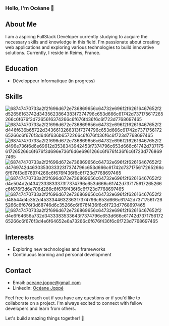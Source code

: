 ### Hello, I'm Océane 👋

## About Me
I am a aspiring FullStack Developer currently studying to acquire the necessary skills and knowledge in this field. I'm passionate about creating web applications and exploring various technologies to build innovative solutions. Currently, I reside in Reims, France.

## Education
- Développeur Informatique (in progress)

## Skills
![68747470733a2f2f696d672e736869656c64732e696f2f62616467652f2d52656163742d3435623864383f7374796c653d666c61742d737175617265266c6f676f3d7265616374266c6f676f436f6c6f723d7768697465](https://github.com/ocjpe/ocjpe/assets/111350630/66b2a5e0-da7a-4515-9313-91f2345437bc)
![68747470733a2f2f696d672e736869656c64732e696f2f62616467652f2d446f636b65722d3436613266313f7374796c653d666c61742d737175617265266c6f676f3d646f636b6572266c6f676f436f6c6f723d7768697465](https://github.com/ocjpe/ocjpe/assets/111350630/729ac13b-923c-4015-8e14-52a82e57ebe9)
![68747470733a2f2f696d672e736869656c64732e696f2f62616467652f2d496e736f6d6e69612d3538343942453f7374796c653d666c61742d737175617265266c6f676f3d696e736f6d6e6961266c6f676f436f6c6f723d7768697465](https://github.com/ocjpe/ocjpe/assets/111350630/d215a19c-d1c8-4f1f-8425-1a71b234ea11)
![68747470733a2f2f696d672e736869656c64732e696f2f62616467652f2d4769742d4630353033323f7374796c653d666c61742d737175617265266c6f676f3d676974266c6f676f436f6c6f723d7768697465](https://github.com/ocjpe/ocjpe/assets/111350630/3991d090-19c7-4fb0-8555-8efa84345b68)
![68747470733a2f2f696d672e736869656c64732e696f2f62616467652f2d4e504d2d4342333833373f7374796c653d666c61742d737175617265266c6f676f3d6e706d266c6f676f436f6c6f723d7768697465](https://github.com/ocjpe/ocjpe/assets/111350630/170457b0-dc80-41ab-a0f0-d26ba9aa5577)
![68747470733a2f2f696d672e736869656c64732e696f2f62616467652f2d48544d4c352d4533344632363f7374796c653d666c61742d737175617265266c6f676f3d68746d6c35266c6f676f436f6c6f723d7768697465](https://github.com/ocjpe/ocjpe/assets/111350630/37ec993c-c799-4944-a76d-b44c1b68c5d1)
![68747470733a2f2f696d672e736869656c64732e696f2f62616467652f2d4e6f64656a732d3433383533643f7374796c653d666c61742d737175617265266c6f676f3d4e6f64652e6a73266c6f676f436f6c6f723d7768697465](https://github.com/ocjpe/ocjpe/assets/111350630/92f61b60-6003-48a0-ba3a-ef32398da410)

## Interests
- Exploring new technologies and frameworks
- Continuous learning and personal development

## Contact
- Email: oceane.joppe@gmail.com
- LinkedIn: [Océane Joppé]([https://www.linkedin.com/in/océane-joppé/])

Feel free to reach out if you have any questions or if you'd like to collaborate on a project. I'm always excited to connect with fellow developers and learn from others.

Let's build amazing things together! 🚀
